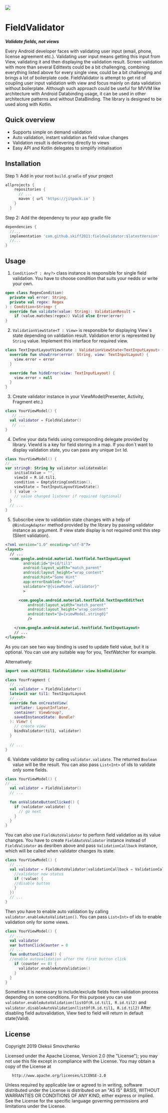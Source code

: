[![](https://jitpack.io/v/skiff2011/fieldvalidator.svg)](https://jitpack.io/#skiff2011/fieldvalidator)
# FieldValidator
**_Validate fields, not views_**

Every Android developer faces with validating user input (email, phone, license agreement etc.). 
Validating user input means getting this input from View, validating it and then displaying the validation result.
Screen validation with more than several Edittexts could be a bit challenging, 
combining everything listed above for every single view, could be a bit challenging and brings a lot of boilerplate code.
FieldValidator is attempt to get rid of coupling user input validation with view and focus mainly on data validation 
without boilerplate. 
Although such approach could be useful for MVVM like architecture with Android Databinding usage, 
it can be used in other architecture patterns and without DataBinding. 
The library is designed to be used along with Kotlin.

## Quick overview
- Supports simple on demand validation
- Auto validation, instant validation as field value changes
- Validation result is delievering directly to views
- Easy API and Kotlin delegates to simplify initialisation

## Installation ##
Step 1: Add in your root `build.gradle` of your project
```Groovy
allprojects {
    repositories {
      // ...
      maven { url 'https://jitpack.io' }
    }
  }
```
Step 2: Add the dependency to your app gradle file
```Groovy
dependencies {
  //...
  implementation 'com.github.skiff2011:fieldvalidator:$latestVersion'
  //...
}
```
## Usage ##
1. ```Condition<T : Any?>``` class instance is responsible for single field validation. 
You have to choose condition that suits your nedds or write your own.
```Kotlin
open class RegexCondition(
  private val error: String,
  private val regex: Regex
) : Condition<String> {
  override fun validate(value: String): ValidationResult =
    if (value.matches(regex)) Valid else Error(error)
}
```
2. ```ValidationViewState<T : View>``` is responsible for displaying View`s state depending on validation result. 
Validation error is represnted by ```String``` value. Implement this interface for required view.
```Kotlin
class TextInputLayoutViewState : ValidationViewState<TextInputLayout> {
  override fun showError(error: String, view: TextInputLayout) {
    view.error = error
  }

  override fun hideError(view: TextInputLayout) {
    view.error = null
  }
}
```
3. Create validator instance in your ViewModel(Presenter, Activity, Fragment etc.)
```Kotlin
class YourViewModel() {
   // ...
  val validator = FieldValidator()
   // ...
}
```
4. Define your data fields using corresponding delegate provided by library. 
ViewId is a key for field storing in a map. 
If you don`t want to display validation state, you can pass any unique ```Int``` Id. 
```Kotlin
class YourViewModel() {
// ...
var string0: String by validator.validateable(
    initialValue = "",
    viewId = R.id.til1,
    condition = EmptyStringCondition(),
    viewState = TextInputLayoutViewState()
  ) { value ->
    // value changed listener if required (optional)
  }
  // ...
}
```
5. Subscribe view to validation state changes with a help of ```@BindingAdapter``` method provided by the library 
by passing validator instance as argument. 
If view state display is not required omit this step (Silent validation).
```XML
<?xml version="1.0" encoding="utf-8"?>
<layout>
  // ...
  <com.google.android.material.textfield.TextInputLayout
        android:id="@+id/til1"
        android:layout_width="match_parent"
        android:layout_height="wrap_content"
        android:hint="Some Hint"
        app:errorEnabled="true"
        validator="@{viewModel.validator}"
        >

      <com.google.android.material.textfield.TextInputEditText
          android:layout_width="match_parent"
          android:layout_height="wrap_content"
          android:text="@={viewModel.string0}"
          />

    </com.google.android.material.textfield.TextInputLayout>
    // ...
</layout>
```
As you can see two way binding is used to update field value, but it is optional. 
You can use any suitable way for you, TextWatcher for example.

Alternatively:
```Kotlin
import com.skiff2011.fieldvalidator.view.bindValidator

class YourFragment {
  // ...
  val validator = FieldValidator()
  lateinit var til1: TextInputLayout
  // ...
  override fun onCreateView(
    inflater: LayoutInflater,
    container: ViewGroup?,
    savedInstanceState: Bundle?
  ): View? {
    // create view
    bindValidator(til1, validator)
  }
  
  // ...
}
```
6. Validate validator by calling ```validator.validate```.
The returned ```Boolean``` value will be the result. You can also pass ```List<Int>``` of ids to validate only some fields.
```Kotlin
class YourViewModel() {
// ...
  val validator = FieldValidator()
  // ...
  
  fun onValidateButtonClicked() {
    if (validator.validate) {
      // go next
    }
  }
}
```

You can also use ```FieldAutoValidator``` to perform field validation as its value changes.
You have to create ```FieldAutoValidator``` instance instead of ```FieldValidator``` 
as desriben above and pass ```ValidationCallback``` instance, which will be called when validator changes its state.
```Kotlin
class YourViewModel() {
  // ...
  val validator = FieldAutoValidator(validationCallback = ValidationCallback { value ->
    //validator new status
    if (!value) {
    //disable button
    }
  })
  // ...
}
```
Then you have to enable auto validation by calling ```validator.enableAutoValidation()```. 
You can pass ```List<Int>``` of ids to enable validation only for some views.
```Kotlin
class YourViewModel() {
  // ...
  val validator
  var buttonClickCounter = 0
  // ...
  fun onButtonClicked() {
  //enable autovalidation after the first button click
    if (counter == 0) {
      validator.enableAutoValidation()
    }
  }
}
```
Sometime it is necessary to include/exclude fields from validation process depending on some conditions.
For this purpose you can use ```validator.enableAutoValidation(listOf(R.id.til1, R.id.til2)``` 
and 
```validator.disableAutoValidation(listOf(R.id.til1, R.id.til2)```
After disabling field autovalidation, View tied to field will return in default state(Valid).

## License ##

Copyright 2019 Oleksii Smovzhenko

   Licensed under the Apache License, Version 2.0 (the "License");
   you may not use this file except in compliance with the License.
   You may obtain a copy of the License at

       http://www.apache.org/licenses/LICENSE-2.0

   Unless required by applicable law or agreed to in writing, software
   distributed under the License is distributed on an "AS IS" BASIS,
   WITHOUT WARRANTIES OR CONDITIONS OF ANY KIND, either express or implied.
   See the License for the specific language governing permissions and
   limitations under the License.
